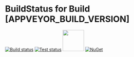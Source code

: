 # BuildStatus for Build [APPVEYOR_BUILD_VERSION]

[![Build status](https://ci.appveyor.com/api/projects/status/idimh44hkkub19vm?svg=true)](https://ci.appveyor.com/project/[APPVEYOR_ACCOUNT_NAME]/[APPVEYOR_PROJECT_SLUG])
[![Test status](http://teststatusbadge.azurewebsites.net/api/status/[APPVEYOR_ACCOUNT_NAME]/[APPVEYOR_PROJECT_SLUG])](https://ci.appveyor.com/project/[APPVEYOR_ACCOUNT_NAME]/[APPVEYOR_PROJECT_SLUG]/build/tests)
[<img src="https://raw.githubusercontent.com/NuGet/Home/dev/resources/nuget.png" width="70" />](https://www.nuget.org/packages/TomSun.[APPVEYOR_PROJECT_NAME]/)
[![NuGet](https://img.shields.io/nuget/v/TomSun.[APPVEYOR_PROJECT_NAME].svg?style=flat-square)](https://www.nuget.org/packages/TomSun.[APPVEYOR_PROJECT_NAME]/) 
